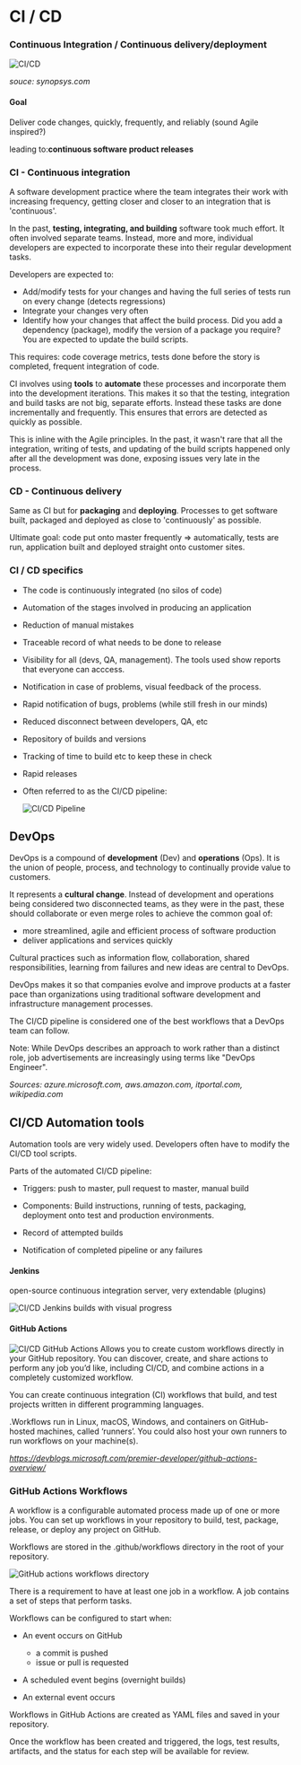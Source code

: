 # CI / CD



### Continuous Integration / Continuous delivery/deployment



![CI/CD](./Images/cicd_1.svg)

*souce: synopsys.com*



#### Goal

Deliver code changes, quickly, frequently, and reliably (sound Agile inspired?)

leading to:**continuous software product releases**



### CI - Continuous integration

A software development practice where the team integrates their work with increasing frequency, getting closer and closer to an integration that is 'continuous'.

In the past, **testing, integrating, and building** software took much effort. It often involved separate teams.  Instead, more and more, individual developers are expected to incorporate these into their regular development tasks. 

Developers are expected to:

- Add/modify tests for your changes and having the full series of tests run on every change (detects regressions)
- Integrate your changes very often
- Identify how your changes that affect the build process. Did you add a dependency (package), modify the version of a package you require? You are expected to update the build scripts.


This requires: code coverage metrics, tests done before the story is completed, frequent integration of code.

CI involves using **tools** to **automate** these processes and incorporate them into the development iterations. This makes it so that the testing, integration and build tasks are not big, separate efforts. Instead these tasks are done incrementally and frequently. This ensures that errors are detected as quickly as possible.

This is inline with the Agile principles. In the past, it wasn't rare that all the integration, writing of tests, and updating of the build scripts happened only after all the development was done, exposing issues very late in the process.



### CD - Continuous delivery

Same as CI but for **packaging** and **deploying**. Processes to get software built, packaged and deployed as close to 'continuously' as possible.

Ultimate goal: code put onto master frequently => automatically, tests are run, application built and deployed straight onto customer sites.  



### CI / CD specifics

- The code is continuously integrated (no silos of code)

- Automation of the stages involved in producing an application

- Reduction of manual mistakes

- Traceable record of what needs to be done to release

- Visibility for all (devs, QA, management). The tools used show reports that everyone can acccess.

- Notification in case of problems, visual feedback of the process.

- Rapid notification of bugs, problems (while still fresh in our minds)

- Reduced disconnect between developers, QA, etc

- Repository of builds and versions

- Tracking of time to build etc to keep these in check

- Rapid releases

- Often referred to as the CI/CD pipeline:

  ![CI/CD Pipeline](./Images/CI_CD_Pipeline.PNG)

## DevOps

DevOps is a compound of **development** (Dev) and **operations** (Ops).  It is the union of people, process, and technology to continually provide value to customers.

It represents a **cultural change**. Instead of development and operations being considered two disconnected teams, as they were in the past, these should collaborate or even merge roles to achieve the common goal of: 

- more streamlined, agile and efficient process of software production
- deliver applications and services quickly

Cultural practices such as information flow, collaboration, shared responsibilities, learning from failures and new ideas are central to DevOps.

DevOps makes it so that companies evolve and improve products at a faster pace than organizations using traditional software development and infrastructure management processes.

The CI/CD pipeline is considered one of the best workflows that a DevOps team can follow.

Note: While DevOps describes an approach to work rather than a distinct role, job advertisements are increasingly using terms like "DevOps Engineer".

*Sources: azure.microsoft.com, aws.amazon.com, itportal.com, wikipedia.com*



## CI/CD Automation tools

Automation tools are very widely used. Developers often have to modify the CI/CD tool scripts.

Parts of the automated CI/CD pipeline:

- Triggers: push to master, pull request to master, manual build

- Components: Build instructions, running of tests, packaging, deployment onto test and production environments. 

- Record of attempted builds

- Notification of completed pipeline or any failures

  

#### Jenkins 

open-source continuous integration server, very extendable (plugins)

![CI/CD Jenkins builds with visual progress](./Images/CICD_Jenkins.PNG)



#### GitHub Actions

![CI/CD GitHub Actions](./Images/CICD_GitHubActions.JPG)
Allows you to create custom workflows directly in your GitHub repository. You can discover, create, and share actions to perform any job you’d like, including CI/CD, and combine actions in a completely customized workflow. 

You can create continuous integration (CI) workflows that build, and test projects written in different programming languages.

.Workflows run in Linux, macOS, Windows, and containers on GitHub-hosted machines, called ‘runners’. You could also host your own runners to run workflows on your machine(s).

*https://devblogs.microsoft.com/premier-developer/github-actions-overview/*



### GitHub Actions Workflows

A workflow is a configurable automated process made up of one or more jobs. You can set up workflows in your repository to build, test, package, release, or deploy any project on GitHub. 

Workflows are stored in the .github/workflows directory in the root of your repository. 



![GitHub actions workflows directory](./Images/CICD_GitHub_Actions.PNG)



There is a requirement to have at least one job in a workflow. A job contains a set of steps that perform tasks.

Workflows can be configured to start when:

- An event occurs on GitHub

  - a commit is pushed
  - issue or pull is requested

- A scheduled event begins (overnight builds)

- An external event occurs

  

Workflows in GitHub Actions are created as YAML files and saved in your repository. 

Once the workflow has been created and triggered, the logs, test results, artifacts, and the status for each step will be available for review.
